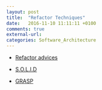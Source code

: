 ```yaml
---
layout: post
title:  "Refactor Techniques"
date:   2016-11-10 11:11:11 +0100
comments: true
external-url:
categories: Software_Architecture
---
```

	




* [Refactor advices](https://github.com/NelsonBilber/software-design/blob/master/refactor.org)

* [S.O.L.I.D](https://github.com/NelsonBilber/software-design/blob/master/solid.org)

* [GRASP](https://github.com/NelsonBilber/software-design/blob/master/grasp.org)




